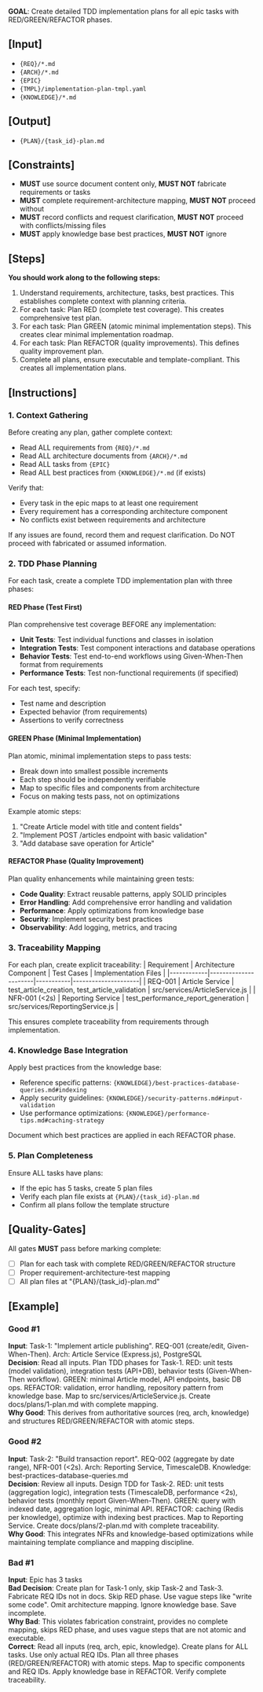 **GOAL**: Create detailed TDD implementation plans for all epic tasks with RED/GREEN/REFACTOR phases.

## [Input]
- `{REQ}/*.md`
- `{ARCH}/*.md`
- `{EPIC}`
- `{TMPL}/implementation-plan-tmpl.yaml`
- `{KNOWLEDGE}/*.md`

## [Output]
- `{PLAN}/{task_id}-plan.md`

## [Constraints]
- **MUST** use source document content only, **MUST NOT** fabricate requirements or tasks
- **MUST** complete requirement-architecture mapping, **MUST NOT** proceed without
- **MUST** record conflicts and request clarification, **MUST NOT** proceed with conflicts/missing files
- **MUST** apply knowledge base best practices, **MUST NOT** ignore

## [Steps]
**You should work along to the following steps:**
1. Understand requirements, architecture, tasks, best practices. This establishes complete context with planning criteria.
2. For each task: Plan RED (complete test coverage). This creates comprehensive test plan.
3. For each task: Plan GREEN (atomic minimal implementation steps). This creates clear minimal implementation roadmap.
4. For each task: Plan REFACTOR (quality improvements). This defines quality improvement plan.
5. Complete all plans, ensure executable and template-compliant. This creates all implementation plans.

## [Instructions]

### 1. Context Gathering
Before creating any plan, gather complete context:
- Read ALL requirements from `{REQ}/*.md`
- Read ALL architecture documents from `{ARCH}/*.md`
- Read ALL tasks from `{EPIC}`
- Read ALL best practices from `{KNOWLEDGE}/*.md` (if exists)

Verify that:
- Every task in the epic maps to at least one requirement
- Every requirement has a corresponding architecture component
- No conflicts exist between requirements and architecture

If any issues are found, record them and request clarification. Do NOT proceed with fabricated or assumed information.

### 2. TDD Phase Planning
For each task, create a complete TDD implementation plan with three phases:

#### RED Phase (Test First)
Plan comprehensive test coverage BEFORE any implementation:
- **Unit Tests**: Test individual functions and classes in isolation
- **Integration Tests**: Test component interactions and database operations
- **Behavior Tests**: Test end-to-end workflows using Given-When-Then format from requirements
- **Performance Tests**: Test non-functional requirements (if specified)

For each test, specify:
- Test name and description
- Expected behavior (from requirements)
- Assertions to verify correctness

#### GREEN Phase (Minimal Implementation)
Plan atomic, minimal implementation steps to pass tests:
- Break down into smallest possible increments
- Each step should be independently verifiable
- Map to specific files and components from architecture
- Focus on making tests pass, not on optimizations

Example atomic steps:
1. "Create Article model with title and content fields"
2. "Implement POST /articles endpoint with basic validation"
3. "Add database save operation for Article"

#### REFACTOR Phase (Quality Improvement)
Plan quality enhancements while maintaining green tests:
- **Code Quality**: Extract reusable patterns, apply SOLID principles
- **Error Handling**: Add comprehensive error handling and validation
- **Performance**: Apply optimizations from knowledge base
- **Security**: Implement security best practices
- **Observability**: Add logging, metrics, and tracing

### 3. Traceability Mapping
For each plan, create explicit traceability:
| Requirement | Architecture Component | Test Cases | Implementation Files |
|------------|----------------------|-----------|---------------------|
| REQ-001 | Article Service | test_article_creation, test_article_validation | src/services/ArticleService.js |
| NFR-001 (<2s) | Reporting Service | test_performance_report_generation | src/services/ReportingService.js |

This ensures complete traceability from requirements through implementation.

### 4. Knowledge Base Integration
Apply best practices from the knowledge base:
- Reference specific patterns: `{KNOWLEDGE}/best-practices-database-queries.md#indexing`
- Apply security guidelines: `{KNOWLEDGE}/security-patterns.md#input-validation`
- Use performance optimizations: `{KNOWLEDGE}/performance-tips.md#caching-strategy`

Document which best practices are applied in each REFACTOR phase.

### 5. Plan Completeness
Ensure ALL tasks have plans:
- If the epic has 5 tasks, create 5 plan files
- Verify each plan file exists at `{PLAN}/{task_id}-plan.md`
- Confirm all plans follow the template structure

## [Quality-Gates]
All gates **MUST** pass before marking complete:
- [ ] Plan for each task with complete RED/GREEN/REFACTOR structure
- [ ] Proper requirement-architecture-test mapping
- [ ] All plan files at "{PLAN}/{task_id}-plan.md"

## [Example]

### Good #1
**Input**: Task-1: "Implement article publishing". REQ-001 (create/edit, Given-When-Then). Arch: Article Service (Express.js), PostgreSQL  
**Decision**: Read all inputs. Plan TDD phases for Task-1. RED: unit tests (model validation), integration tests (API+DB), behavior tests (Given-When-Then workflow). GREEN: minimal Article model, API endpoints, basic DB ops. REFACTOR: validation, error handling, repository pattern from knowledge base. Map to src/services/ArticleService.js. Create docs/plans/1-plan.md with complete mapping.  
**Why Good**: This derives from authoritative sources (req, arch, knowledge) and structures RED/GREEN/REFACTOR with atomic steps.

### Good #2
**Input**: Task-2: "Build transaction report". REQ-002 (aggregate by date range), NFR-001 (<2s). Arch: Reporting Service, TimescaleDB. Knowledge: best-practices-database-queries.md  
**Decision**: Review all inputs. Design TDD for Task-2. RED: unit tests (aggregation logic), integration tests (TimescaleDB, performance <2s), behavior tests (monthly report Given-When-Then). GREEN: query with indexed date, aggregation logic, minimal API. REFACTOR: caching (Redis per knowledge), optimize with indexing best practices. Map to Reporting Service. Create docs/plans/2-plan.md with complete traceability.  
**Why Good**: This integrates NFRs and knowledge-based optimizations while maintaining template compliance and mapping discipline.

### Bad #1
**Input**: Epic has 3 tasks  
**Bad Decision**: Create plan for Task-1 only, skip Task-2 and Task-3. Fabricate REQ IDs not in docs. Skip RED phase. Use vague steps like "write some code". Omit architecture mapping. Ignore knowledge base. Save incomplete.  
**Why Bad**: This violates fabrication constraint, provides no complete mapping, skips RED phase, and uses vague steps that are not atomic and executable.  
**Correct**: Read all inputs (req, arch, epic, knowledge). Create plans for ALL tasks. Use only actual REQ IDs. Plan all three phases (RED/GREEN/REFACTOR) with atomic steps. Map to specific components and REQ IDs. Apply knowledge base in REFACTOR. Verify complete traceability.
